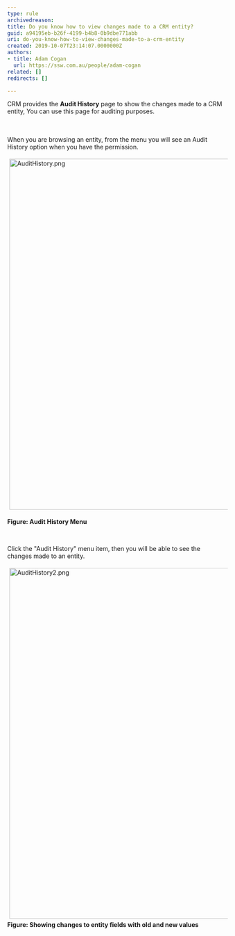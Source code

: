 ```yaml
---
type: rule
archivedreason: 
title: Do you know how to view changes made to a CRM entity?
guid: a94195eb-b26f-4199-b4b8-0b9dbe771abb
uri: do-you-know-how-to-view-changes-made-to-a-crm-entity
created: 2019-10-07T23:14:07.0000000Z
authors:
- title: Adam Cogan
  url: https://ssw.com.au/people/adam-cogan
related: []
redirects: []

---
```



​​CRM provides the <strong>Audit History</strong> page to show&#160;the changes made to a&#160;CRM entity, You can use this page for auditing purposes.&#160;<br>
<br><excerpt class='endintro'></excerpt><br>
<p>When you are browsing an entity, from the menu you will see an Audit History option when you have the permission.&#160;<br></p><p><img src="/SiteAssets/do-you-know-how-to-view-changes-made-to-a-crm-entity/AuditHistory.png" alt="AuditHistory.png" style="margin&#58;5px;width&#58;808px;" /><br></p><p><strong>Figure&#58; Audit History Menu</strong><br></p><p><br></p><p>Click the &quot;Audit History&quot; menu item, then you will be able to see the changes made to an entity.<br></p><p><img src="/SiteAssets/do-you-know-how-to-view-changes-made-to-a-crm-entity/AuditHistory2.png" alt="AuditHistory2.png" style="margin&#58;5px;width&#58;808px;" /><br><strong>​​Figure&#58; Showing changes to entity&#160;fields&#160;with old and new values</strong><br></p><p><br></p>


